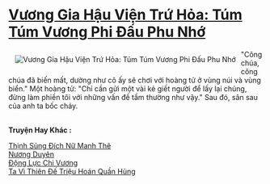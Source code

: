 <a href="https://truyentiki.com/vuong-gia-hau-vien-tru-hoa-tum-tum-vuong-phi-dau-phu-nho.30697/" title="Vương Gia Hậu Viện Trứ Hỏa: Túm Túm Vương Phi Đấu Phu Nhớ"><h1>Vương Gia Hậu Viện Trứ Hỏa: Túm Túm Vương Phi Đấu Phu Nhớ</h1></a><div style="display:table"><img align="right" style="float: left; padding: 10px;" src="https://truyentiki.com/a/img/str/src/30697.jpg" alt="Vương Gia Hậu Viện Trứ Hỏa: Túm Túm Vương Phi Đấu Phu Nhớ">"Công chúa, công chúa đã biến mất, dường như cô ấy sẽ chơi với hoàng tử ở vùng núi và vùng biển." Một hoàng tử: "Chỉ cần gửi một vài kẻ giết người để lấy lại chúng, đừng làm phiền tôi với những vấn đề tầm thường như vậy." Sau đó, sân sau của anh ta bốc cháy.</div><p><br><b>Truyện Hay Khác :</b></p><a href="https://truyentiki.com/thinh-sung-dich-nu-manh-the.30696/" alt="Thịnh Sủng Đích Nữ Manh Thê">Thịnh Sủng Đích Nữ Manh Thê</a><br/><a href="https://github.com/nownovels/truyenhay/tree/master/truyenhay/30435/README.md" alt="Nương Duyên">Nương Duyên</a><br/><a href="https://github.com/nownovels/top500/tree/master/truyenhay/33451/" alt="Động Lực Chi Vương">Động Lực Chi Vương</a><br/><a href="https://github.com/nownovels/top500/tree/master/truyenhay/33844/" alt="Ta Vì Thiên Đế Triệu Hoán Quần Hùng">Ta Vì Thiên Đế Triệu Hoán Quần Hùng</a><br/>
